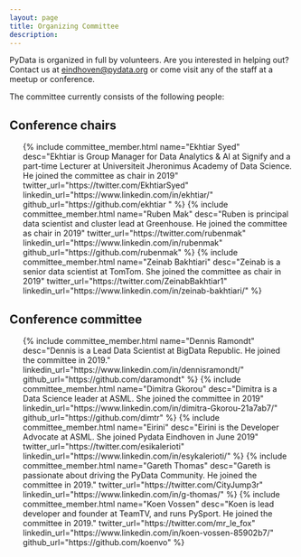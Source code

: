 ```yaml
---
layout: page
title: Organizing Committee
description: 
---
```


PyData is organized in full by volunteers. Are you interested in helping out? Contact us at [eindhoven@pydata.org](mailto:eindhoven@ydata.org) or come visit any of the staff at a meetup or conference.

The committee currently consists of the following people:

## Conference chairs

<ul class="features">
    {% include committee_member.html
        name="Ekhtiar Syed"
        desc="Ekhtiar is Group Manager for Data Analytics & AI at Signify and a part-time Lecturer at Universiteit Jheronimus Academy of Data Science. He joined the committee as chair in 2019"
        twitter_url="https://twitter.com/EkhtiarSyed"
        linkedin_url="https://www.linkedin.com/in/ekhtiar/"
        github_url="https://github.com/ekhtiar "
    %}
    {% include committee_member.html
        name="Ruben Mak"
        desc="Ruben is principal data scientist and cluster lead at Greenhouse. He joined the committee as chair in 2019"
        twitter_url="https://twitter.com/rubenmak"
        linkedin_url="https://www.linkedin.com/in/rubenmak"
        github_url="https://github.com/rubenmak"
    %}
    {% include committee_member.html
        name="Zeinab Bakhtiari"
        desc="Zeinab is a senior data scientist at TomTom. She joined the committee as chair in 2019"
        twitter_url="https://twitter.com/ZeinabBakhtiar1"
        linkedin_url="https://www.linkedin.com/in/zeinab-bakhtiari/"
    %}
</ul>

## Conference committee

<ul class="features">
    {% include committee_member.html
        name="Dennis Ramondt"
        desc="Dennis is a Lead Data Scientist at BigData Republic. He joined the committee in 2019."
        linkedin_url="https://www.linkedin.com/in/dennisramondt/"
        github_url="https://github.com/daramondt"
    %}
    {% include committee_member.html
        name="Dimitra Gkorou"
        desc="Dimitra is a Data Science leader at ASML. She joined the committee in 2019"
        linkedin_url="https://www.linkedin.com/in/dimitra-Gkorou-21a7ab7/"
        github_url="https://github.com/dimtr"
    %}
    {% include committee_member.html
        name="Eirini"
        desc="Eirini is the Developer Advocate at ASML. She joined Pydata Eindhoven in June 2019"
        twitter_url="https://twitter.com/esikalerioti"
        linkedin_url="https://www.linkedin.com/in/esykalerioti/"
    %}
    {% include committee_member.html
        name="Gareth Thomas"
        desc="Gareth is passionate about driving the PyData Community. He joined the committee in 2019."
        twitter_url="https://twitter.com/CityJump3r"
        linkedin_url="https://www.linkedin.com/in/g-thomas/"
    %}
    {% include committee_member.html
        name="Koen Vossen"
        desc="Koen is lead developer and founder at TeamTV, and runs PySport. He joined the committee in 2019."
        twitter_url="https://twitter.com/mr_le_fox"
        linkedin_url="https://www.linkedin.com/in/koen-vossen-85902b7/"
        github_url="https://github.com/koenvo"
    %}
</ul>


